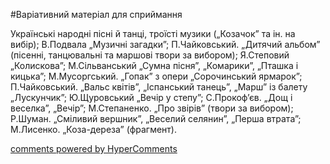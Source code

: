 <div id="hypercomments_widget" class="js-hypercomments-widget invisible"></div>


#Варіативний матеріал для сприймання

Українські народні пісні й танці, троїсті музики („Козачок” та ін. на вибір); В.Подвала „Музичні загадки”; П.Чайковський. „Дитячий альбом” (пісенні, танцювальні та маршові твори за вибором); Я.Степовий „Колискова”; М.Сільванський „Сумна пісня”, „Комарики”, „Пташка і кицька”; М.Мусоргський. „Гопак” з опери „Сорочинський ярмарок”; П.Чайковський. „Вальс квітів”, „Іспанський танець”, „Марш” із балету „Лускунчик”; Ю.Щуровський „Вечір у степу”; С.Прокоф’єв. „Дощ і веселка”, „Вечір”; М.Степаненко. „Про звірів” (твори за вибором); Р.Шуман. „Сміливий вершник”, „Веселий селянин”, „Перша втрата”; М.Лисенко. „Коза-дереза” (фрагмент).

<div class="js-hypercomments-container">
    <a href="http://hypercomments.com" class="hc-link" title="comments widget">comments powered by HyperComments</a>
</div>
